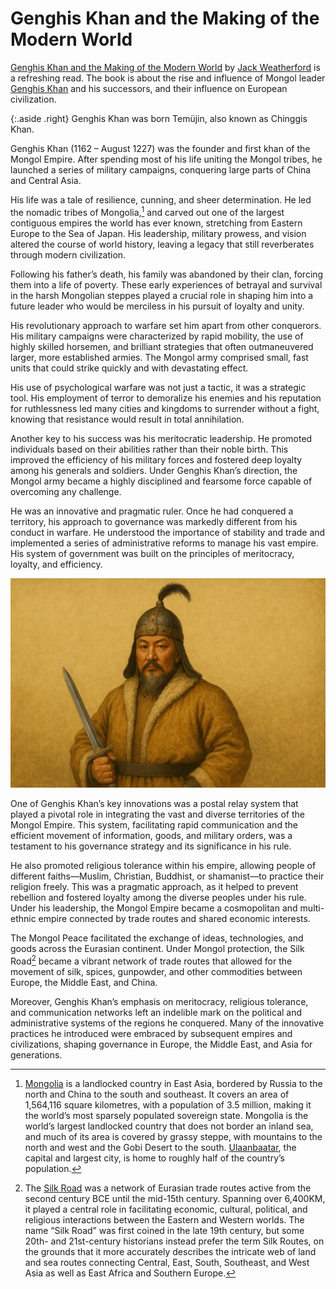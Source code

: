 # Genghis Khan and the Making of the Modern World

[Genghis Khan and the Making of the Modern World](https://en.wikipedia.org/wiki/Genghis_Khan_and_the_Making_of_the_Modern_World) by [Jack Weatherford](https://en.wikipedia.org/wiki/Jack_Weatherford) is a refreshing read. The book is about the rise and influence of Mongol leader [Genghis Khan](https://en.wikipedia.org/wiki/Genghis_Khan) and his successors, and their influence on European civilization.

{:.aside .right}
Genghis Khan was born Temüjin, also known as Chinggis Khan.

Genghis Khan (1162 – August 1227) was the founder and first khan of the Mongol Empire. After spending most of his life uniting the Mongol tribes, he launched a series of military campaigns, conquering large parts of China and Central Asia.

His life was a tale of resilience, cunning, and sheer determination. He led the nomadic tribes of Mongolia,[^Mongolia] and carved out one of the largest contiguous empires the world has ever known, stretching from Eastern Europe to the Sea of Japan. His leadership, military prowess, and vision altered the course of world history, leaving a legacy that still reverberates through modern civilization.

Following his father’s death, his family was abandoned by their clan, forcing them into a life of poverty. These early experiences of betrayal and survival in the harsh Mongolian steppes played a crucial role in shaping him into a future leader who would be merciless in his pursuit of loyalty and unity.

His revolutionary approach to warfare set him apart from other conquerors. His military campaigns were characterized by rapid mobility, the use of highly skilled horsemen, and brilliant strategies that often outmaneuvered larger, more established armies. The Mongol army comprised small, fast units that could strike quickly and with devastating effect.

His use of psychological warfare was not just a tactic, it was a strategic tool. His employment of terror to demoralize his enemies and his reputation for ruthlessness led many cities and kingdoms to surrender without a fight, knowing that resistance would result in total annihilation.

Another key to his success was his meritocratic leadership. He promoted individuals based on their abilities rather than their noble birth. This improved the efficiency of his military forces and fostered deep loyalty among his generals and soldiers. Under Genghis Khan’s direction, the Mongol army became a highly disciplined and fearsome force capable of overcoming any challenge.

He was an innovative and pragmatic ruler. Once he had conquered a territory, his approach to governance was markedly different from his conduct in warfare. He understood the importance of stability and trade and implemented a series of administrative reforms to manage his vast empire. His system of government was built on the principles of meritocracy, loyalty, and efficiency.

<img class="large" src="/static/2019/genghis-khan.webp" alt="Genghis Khan">

One of Genghis Khan’s key innovations was a postal relay system that played a pivotal role in integrating the vast and diverse territories of the Mongol Empire. This system, facilitating rapid communication and the efficient movement of information, goods, and military orders, was a testament to his governance strategy and its significance in his rule.

He also promoted religious tolerance within his empire, allowing people of different faiths—Muslim, Christian, Buddhist, or shamanist—to practice their religion freely. This was a pragmatic approach, as it helped to prevent rebellion and fostered loyalty among the diverse peoples under his rule. Under his leadership, the Mongol Empire became a cosmopolitan and multi-ethnic empire connected by trade routes and shared economic interests.

The Mongol Peace facilitated the exchange of ideas, technologies, and goods across the Eurasian continent. Under Mongol protection, the Silk Road[^SilkRoad] became a vibrant network of trade routes that allowed for the movement of silk, spices, gunpowder, and other commodities between Europe, the Middle East, and China.

Moreover, Genghis Khan’s emphasis on meritocracy, religious tolerance, and communication networks left an indelible mark on the political and administrative systems of the regions he conquered. Many of the innovative practices he introduced were embraced by subsequent empires and civilizations, shaping governance in Europe, the Middle East, and Asia for generations.


[^Mongolia]: [Mongolia](https://en.wikipedia.org/wiki/Mongolia) is a landlocked country in East Asia, bordered by Russia to the north and China to the south and southeast. It covers an area of 1,564,116 square kilometres, with a population of 3.5 million, making it the world’s most sparsely populated sovereign state. Mongolia is the world’s largest landlocked country that does not border an inland sea, and much of its area is covered by grassy steppe, with mountains to the north and west and the Gobi Desert to the south. [Ulaanbaatar](https://en.wikipedia.org/wiki/Ulaanbaatar), the capital and largest city, is home to roughly half of the country’s population.
[^SilkRoad]: The [Silk Road](https://en.wikipedia.org/wiki/Silk_Road) was a network of Eurasian trade routes active from the second century BCE until the mid-15th century. Spanning over 6,400KM, it played a central role in facilitating economic, cultural, political, and religious interactions between the Eastern and Western worlds. The name “Silk Road” was first coined in the late 19th century, but some 20th- and 21st-century historians instead prefer the term Silk Routes, on the grounds that it more accurately describes the intricate web of land and sea routes connecting Central, East, South, Southeast, and West Asia as well as East Africa and Southern Europe.